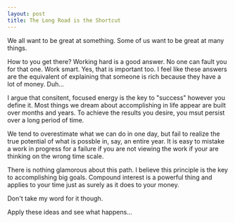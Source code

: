 ```yaml
---
layout: post
title: The Long Road is the Shortcut
---
```


We all want to be great at something. Some of us want to be great at many things. 

How to you get there? Working hard is a good answer. No one can fault you for that one. Work smart. Yes, that is important too. I feel like these answers are the equivalent of explaining that someone is rich because they have a lot of money. Duh...

I argue that consitent, focused energy is the key to "success" however you define it. Most things we dream about accomplishing in life appear are built over months and years. To achieve the results you desire, you msut persist over a long period of time.

We tend to overestimate what we can do in one day, but fail to realize the true potential of what is possble in, say, an entire year. It is easy to mistake a work in progress for a failure if you are not viewing the work if your are thinking on the wrong time scale.

There is nothing glamorous about this path. I believe this principle is the key to accomplishing big goals. Compound interest is a powerful thing and applies to your time just as surely as it does to your money.

Don't take my word for it though. 

Apply these ideas and see what happens...

